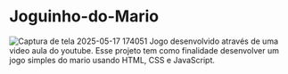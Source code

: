 ﻿# Joguinho-do-Mario
![Captura de tela 2025-05-17 174051](https://github.com/user-attachments/assets/cb15b9dd-d63b-4f62-be41-3a22c25b6caa)
Jogo desenvolvido através de uma video aula do youtube. Esse projeto tem como finalidade desenvolver um jogo simples do mario usando HTML, CSS e JavaScript.
